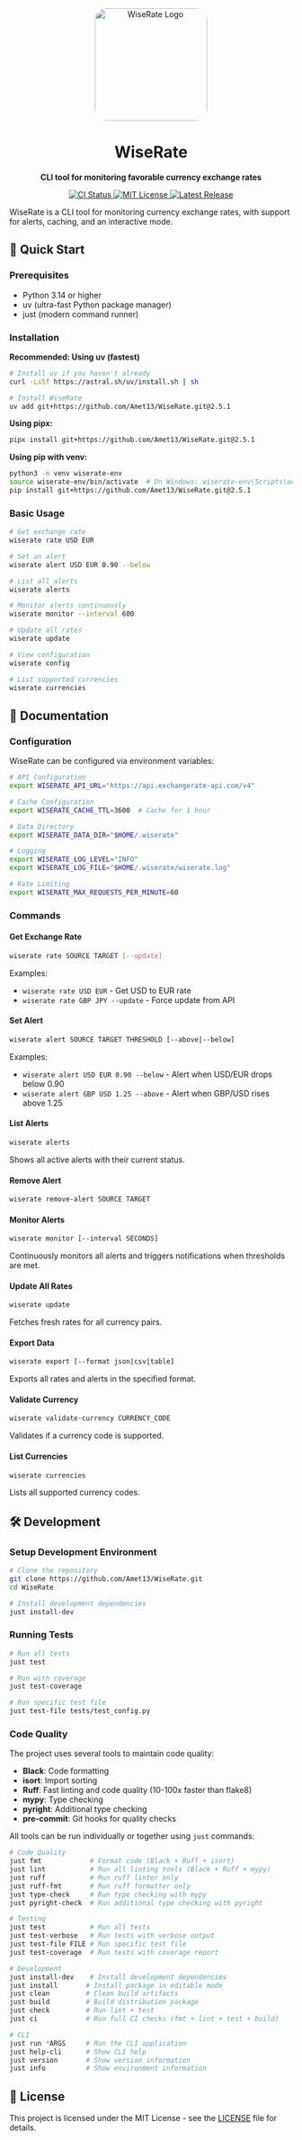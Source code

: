 <div align="center">
  <img src="logo.png" alt="WiseRate Logo" width="200" style="border-radius: 20px;">
  <h1>WiseRate</h1>
  <p><strong>CLI tool for monitoring favorable currency exchange rates</strong></p>
  <p>
    <a href="https://github.com/Amet13/WiseRate/actions/workflows/ci.yml">
      <img src="https://github.com/Amet13/WiseRate/actions/workflows/ci.yml/badge.svg" alt="CI Status">
    </a>
    <a href="https://github.com/Amet13/WiseRate/blob/main/LICENSE">
      <img src="https://img.shields.io/badge/License-MIT-green" alt="MIT License">
    </a>
    <a href="https://github.com/Amet13/WiseRate/releases">
      <img src="https://img.shields.io/github/v/release/Amet13/WiseRate?label=version" alt="Latest Release">
    </a>
  </p>
</div>

WiseRate is a CLI tool for monitoring currency exchange rates, with support for alerts, caching, and an interactive mode.

## 🚀 Quick Start

### Prerequisites

- Python 3.14 or higher
- uv (ultra-fast Python package manager)
- just (modern command runner)

### Installation

**Recommended: Using uv (fastest)**

```bash
# Install uv if you haven't already
curl -LsSf https://astral.sh/uv/install.sh | sh

# Install WiseRate
uv add git+https://github.com/Amet13/WiseRate.git@2.5.1
```

**Using pipx:**

```bash
pipx install git+https://github.com/Amet13/WiseRate.git@2.5.1
```

**Using pip with venv:**

```bash
python3 -m venv wiserate-env
source wiserate-env/bin/activate  # On Windows: wiserate-env\Scripts\activate
pip install git+https://github.com/Amet13/WiseRate.git@2.5.1
```

### Basic Usage

```bash
# Get exchange rate
wiserate rate USD EUR

# Set an alert
wiserate alert USD EUR 0.90 --below

# List all alerts
wiserate alerts

# Monitor alerts continuously
wiserate monitor --interval 600

# Update all rates
wiserate update

# View configuration
wiserate config

# List supported currencies
wiserate currencies
```

## 📖 Documentation

### Configuration

WiseRate can be configured via environment variables:

```bash
# API Configuration
export WISERATE_API_URL="https://api.exchangerate-api.com/v4"

# Cache Configuration
export WISERATE_CACHE_TTL=3600  # Cache for 1 hour

# Data Directory
export WISERATE_DATA_DIR="$HOME/.wiserate"

# Logging
export WISERATE_LOG_LEVEL="INFO"
export WISERATE_LOG_FILE="$HOME/.wiserate/wiserate.log"

# Rate Limiting
export WISERATE_MAX_REQUESTS_PER_MINUTE=60
```

### Commands

#### Get Exchange Rate

```bash
wiserate rate SOURCE TARGET [--update]
```

Examples:

- `wiserate rate USD EUR` - Get USD to EUR rate
- `wiserate rate GBP JPY --update` - Force update from API

#### Set Alert

```bash
wiserate alert SOURCE TARGET THRESHOLD [--above|--below]
```

Examples:

- `wiserate alert USD EUR 0.90 --below` - Alert when USD/EUR drops below 0.90
- `wiserate alert GBP USD 1.25 --above` - Alert when GBP/USD rises above 1.25

#### List Alerts

```bash
wiserate alerts
```

Shows all active alerts with their current status.

#### Remove Alert

```bash
wiserate remove-alert SOURCE TARGET
```

#### Monitor Alerts

```bash
wiserate monitor [--interval SECONDS]
```

Continuously monitors all alerts and triggers notifications when thresholds are met.

#### Update All Rates

```bash
wiserate update
```

Fetches fresh rates for all currency pairs.

#### Export Data

```bash
wiserate export [--format json|csv|table]
```

Exports all rates and alerts in the specified format.

#### Validate Currency

```bash
wiserate validate-currency CURRENCY_CODE
```

Validates if a currency code is supported.

#### List Currencies

```bash
wiserate currencies
```

Lists all supported currency codes.

## 🛠️ Development

### Setup Development Environment

```bash
# Clone the repository
git clone https://github.com/Amet13/WiseRate.git
cd WiseRate

# Install development dependencies
just install-dev
```

### Running Tests

```bash
# Run all tests
just test

# Run with coverage
just test-coverage

# Run specific test file
just test-file tests/test_config.py
```

### Code Quality

The project uses several tools to maintain code quality:

- **Black**: Code formatting
- **isort**: Import sorting
- **Ruff**: Fast linting and code quality (10-100x faster than flake8)
- **mypy**: Type checking
- **pyright**: Additional type checking
- **pre-commit**: Git hooks for quality checks

All tools can be run individually or together using `just` commands:

```bash
# Code Quality
just fmt            # Format code (Black + Ruff + isort)
just lint           # Run all linting tools (Black + Ruff + mypy)
just ruff           # Run ruff linter only
just ruff-fmt       # Run ruff formatter only
just type-check     # Run type checking with mypy
just pyright-check  # Run additional type checking with pyright

# Testing
just test           # Run all tests
just test-verbose   # Run tests with verbose output
just test-file FILE # Run specific test file
just test-coverage  # Run tests with coverage report

# Development
just install-dev    # Install development dependencies
just install       # Install package in editable mode
just clean         # Clean build artifacts
just build         # Build distribution package
just check         # Run lint + test
just ci            # Run full CI checks (fmt + lint + test + build)

# CLI
just run *ARGS     # Run the CLI application
just help-cli      # Show CLI help
just version       # Show version information
just info          # Show environment information
```

## 📝 License

This project is licensed under the MIT License - see the [LICENSE](LICENSE) file for details.
